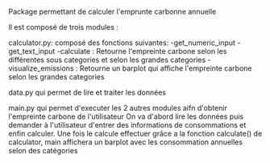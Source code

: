 Package permettant de calculer l'emprunte carbonne annuelle

Il est composé de trois modules :

calculator.py: composé des fonctions suivantes:
    -get_numeric_input
    -get_text_input
    -calculate : Retourne l'empreinte carbone selon les différentes sous categories et selon les grandes categories
    -visualize_emissions : Retourne un barplot qui affiche l'empreinte carbone selon les grandes categories

data.py qui permet de lire et traiter les données

main.py qui permet d'executer les 2 autres modules aifn d'obtenir l'empreinte carbone de l'utilisateur 
On va d'abord lire les données puis demander à l'utilisateur d'entrer des informations de consommations et enfin calculer.
Une fois le calcule effectuer grâce a la fonction calculate() de calculator, main affichera un barplot avec les consommation annuelles selon des catégories